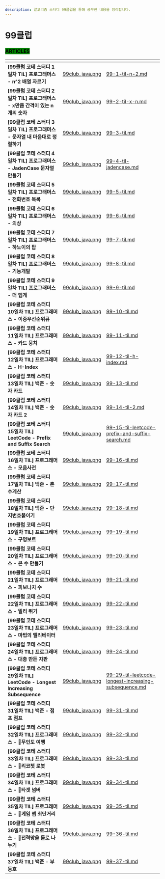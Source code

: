 ```yaml
---
description: 알고리즘 스터디 99클럽을 통해 공부한 내용을 정리합니다.
---
```


# 99클럽

### <mark style="background-color:green;">ARTICLES</mark>

<table data-view="cards"><thead><tr><th></th><th data-hidden data-card-cover data-type="files"></th><th data-hidden data-card-target data-type="content-ref"></th></tr></thead><tbody><tr><td><strong>[99클럽 코테 스터디 1일차 TIL] 프로그래머스 - n^2 배열 자르기</strong></td><td><a href="../../.gitbook/assets/99club_java.png">99club_java.png</a></td><td><a href="99-1-til-n-2.md">99-1-til-n-2.md</a></td></tr><tr><td><strong>[99클럽 코테 스터디 2일차 TIL] 프로그래머스 - x만큼 간격이 있는 n개의 숫자</strong></td><td><a href="../../.gitbook/assets/99club_java.png">99club_java.png</a></td><td><a href="99-2-til-x-n.md">99-2-til-x-n.md</a></td></tr><tr><td><strong>[99클럽 코테 스터디 3일차 TIL] 프로그래머스 - 문자열 내 마음대로 정렬하기</strong></td><td><a href="../../.gitbook/assets/99club_java.png">99club_java.png</a></td><td><a href="99-3-til.md">99-3-til.md</a></td></tr><tr><td><strong>[99클럽 코테 스터디 4일차 TIL] 프로그래머스 - JadenCase 문자열 만들기</strong></td><td><a href="../../.gitbook/assets/99club_java.png">99club_java.png</a></td><td><a href="99-4-til-jadencase.md">99-4-til-jadencase.md</a></td></tr><tr><td><strong>[99클럽 코테 스터디 5일차 TIL] 프로그래머스 - 전화번호 목록</strong></td><td><a href="../../.gitbook/assets/99club_java.png">99club_java.png</a></td><td><a href="99-5-til.md">99-5-til.md</a></td></tr><tr><td><strong>[99클럽 코테 스터디 6일차 TIL] 프로그래머스 - 의상</strong></td><td><a href="../../.gitbook/assets/99club_java.png">99club_java.png</a></td><td><a href="99-6-til.md">99-6-til.md</a></td></tr><tr><td><strong>[99클럽 코테 스터디 7일차 TIL] 프로그래머스 - 하노이의 탑</strong></td><td><a href="../../.gitbook/assets/99club_java.png">99club_java.png</a></td><td><a href="99-7-til.md">99-7-til.md</a></td></tr><tr><td><strong>[99클럽 코테 스터디 8일차 TIL] 프로그래머스 - 기능개발</strong></td><td><a href="../../.gitbook/assets/99club_java.png">99club_java.png</a></td><td><a href="99-8-til.md">99-8-til.md</a></td></tr><tr><td><strong>[99클럽 코테 스터디 9일차 TIL] 프로그래머스 - 더 맵게</strong></td><td><a href="../../.gitbook/assets/99club_java.png">99club_java.png</a></td><td><a href="99-9-til.md">99-9-til.md</a></td></tr><tr><td><strong>[99클럽 코테 스터디 10일차 TIL] 프로그래머스 - 이중우선순위큐</strong></td><td><a href="../../.gitbook/assets/99club_java.png">99club_java.png</a></td><td><a href="99-10-til.md">99-10-til.md</a></td></tr><tr><td><strong>[99클럽 코테 스터디 11일차 TIL] 프로그래머스 - 카드 뭉치</strong></td><td><a href="../../.gitbook/assets/99club_java.png">99club_java.png</a></td><td><a href="99-11-til.md">99-11-til.md</a></td></tr><tr><td><strong>[99클럽 코테 스터디 12일차 TIL] 프로그래머스 - H-Index</strong></td><td><a href="../../.gitbook/assets/99club_java.png">99club_java.png</a></td><td><a href="99-12-til-h-index.md">99-12-til-h-index.md</a></td></tr><tr><td><strong>[99클럽 코테 스터디 13일차 TIL] 백준 - 숫자 카드</strong></td><td><a href="../../.gitbook/assets/99club_java.png">99club_java.png</a></td><td><a href="99-13-til.md">99-13-til.md</a></td></tr><tr><td><strong>[99클럽 코테 스터디 14일차 TIL] 백준 - 숫자 카드 2</strong></td><td><a href="../../.gitbook/assets/99club_java.png">99club_java.png</a></td><td><a href="99-14-til-2.md">99-14-til-2.md</a></td></tr><tr><td><strong>[99클럽 코테 스터디 15일차 TIL] LeetCode - Prefix and Suffix Search</strong></td><td><a href="../../.gitbook/assets/99club_java.png">99club_java.png</a></td><td><a href="99-15-til-leetcode-prefix-and-suffix-search.md">99-15-til-leetcode-prefix-and-suffix-search.md</a></td></tr><tr><td><strong>[99클럽 코테 스터디 16일차 TIL] 프로그래머스 - 모음사전</strong></td><td><a href="../../.gitbook/assets/99club_java.png">99club_java.png</a></td><td><a href="99-16-til.md">99-16-til.md</a></td></tr><tr><td><strong>[99클럽 코테 스터디 17일차 TIL] 백준 - 촌수계산</strong></td><td><a href="../../.gitbook/assets/99club_java.png">99club_java.png</a></td><td><a href="99-17-til.md">99-17-til.md</a></td></tr><tr><td><strong>[99클럽 코테 스터디 18일차 TIL] 백준 - 단지번호붙이기</strong></td><td><a href="../../.gitbook/assets/99club_java.png">99club_java.png</a></td><td><a href="99-18-til.md">99-18-til.md</a></td></tr><tr><td><strong>[99클럽 코테 스터디 19일차 TIL] 프로그래머스 - 구명보트</strong></td><td><a href="../../.gitbook/assets/99club_java.png">99club_java.png</a></td><td><a href="99-19-til.md">99-19-til.md</a></td></tr><tr><td><strong>[99클럽 코테 스터디 20일차 TIL] 프로그래머스 - 큰 수 만들기</strong></td><td><a href="../../.gitbook/assets/99club_java.png">99club_java.png</a></td><td><a href="99-20-til.md">99-20-til.md</a></td></tr><tr><td><strong>[99클럽 코테 스터디 21일차 TIL] 프로그래머스 - 피보나치 수</strong></td><td><a href="../../.gitbook/assets/99club_java.png">99club_java.png</a></td><td><a href="99-21-til.md">99-21-til.md</a></td></tr><tr><td><strong>[99클럽 코테 스터디 22일차 TIL] 프로그래머스 - 멀리 뛰기</strong></td><td><a href="../../.gitbook/assets/99club_java.png">99club_java.png</a></td><td><a href="99-22-til.md">99-22-til.md</a></td></tr><tr><td><strong>[99클럽 코테 스터디 23일차 TIL] 프로그래머스 - 마법의 엘리베이터</strong></td><td><a href="../../.gitbook/assets/99club_java.png">99club_java.png</a></td><td><a href="99-23-til.md">99-23-til.md</a></td></tr><tr><td><strong>[99클럽 코테 스터디 24일차 TIL] 프로그래머스 - 대충 만든 자판</strong></td><td><a href="../../.gitbook/assets/99club_java.png">99club_java.png</a></td><td><a href="99-24-til.md">99-24-til.md</a></td></tr><tr><td><strong>[99클럽 코테 스터디 29일차 TIL] LeetCode - Longest Increasing Subsequence</strong></td><td><a href="../../.gitbook/assets/99club_java.png">99club_java.png</a></td><td><a href="99-29-til-leetcode-longest-increasing-subsequence.md">99-29-til-leetcode-longest-increasing-subsequence.md</a></td></tr><tr><td><strong>[99클럽 코테 스터디 31일차 TIL] 백준 - 점프 점프</strong></td><td><a href="../../.gitbook/assets/99club_java.png">99club_java.png</a></td><td><a href="99-31-til.md">99-31-til.md</a></td></tr><tr><td><strong>[99클럽 코테 스터디 32일차 TIL] 프로그래머스 - 무인도 여행</strong></td><td><a href="../../.gitbook/assets/99club_java.png">99club_java.png</a></td><td><a href="99-32-til.md">99-32-til.md</a></td></tr><tr><td><strong>[99클럽 코테 스터디 33일차 TIL] 프로그래머스 - 리코쳇 로봇</strong></td><td><a href="../../.gitbook/assets/99club_java.png">99club_java.png</a></td><td><a href="99-33-til.md">99-33-til.md</a></td></tr><tr><td><strong>[99클럽 코테 스터디 34일차 TIL] 프로그래머스 - 타겟 넘버</strong></td><td><a href="../../.gitbook/assets/99club_java.png">99club_java.png</a></td><td><a href="99-34-til.md">99-34-til.md</a></td></tr><tr><td><strong>[99클럽 코테 스터디 35일차 TIL] 프로그래머스 - 게임 맵 최단거리</strong></td><td><a href="../../.gitbook/assets/99club_java.png">99club_java.png</a></td><td><a href="99-35-til.md">99-35-til.md</a></td></tr><tr><td><strong>[99클럽 코테 스터디 36일차 TIL] 프로그래머스 - 전력망을 둘로 나누기</strong></td><td><a href="../../.gitbook/assets/99club_java.png">99club_java.png</a></td><td><a href="99-36-til.md">99-36-til.md</a></td></tr><tr><td><strong>[99클럽 코테 스터디 37일차 TIL] 백준 - 부등호</strong></td><td><a href="../../.gitbook/assets/99club_java.png">99club_java.png</a></td><td><a href="99-37-til.md">99-37-til.md</a></td></tr></tbody></table>
